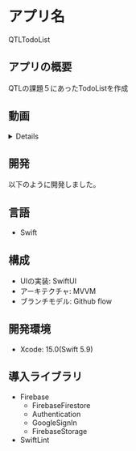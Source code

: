 # アプリ名
QTLTodoList

## アプリの概要
QTLの課題５にあったTodoListを作成

## 動画
<details>

タスク追加

![Simulator-Screen-Recording-iPhone-14-2023-06-17-at-11 44 06 (1)](https://github.com/KakizakiHayate/Qtl-Todo-List/assets/109132975/06badbf8-6000-4fb8-a132-5e4c2c1cabf4)

splash

![Simulator-Screen-Recording-iPhone-14-Pro-2023-06-17-at-15 25 29 (1)](https://github.com/KakizakiHayate/Qtl-Todo-List/assets/109132975/a5899a40-7d8f-4e2e-b05f-af29d88c3412)

|Mail & Password Login|Google Login|
|:-:|:-:|
|<video src="https://github.com/KakizakiHayate/Qtl-Todo-List/assets/109132975/495d85f3-4fa6-4e3f-82ee-e0221f63f21b">|<video src="https://github.com/KakizakiHayate/Qtl-Todo-List/assets/109132975/7211a248-ca3a-4dfd-abf5-80a3cb7a64b4">|

|Sign Out|Delete Account|
|:-:|:-:|
|<video src="https://github.com/KakizakiHayate/Qtl-Todo-List/assets/109132975/2ca5a98e-3313-42e5-8ec6-34b7723bbfe3">|<video src="https://github.com/KakizakiHayate/Qtl-Todo-List/assets/109132975/fa339c1a-a66a-4d26-aee8-f24420664626">|

|ギャラリーから写真を追加|カメラで撮った写真を追加|
|:-:|:-:|
|<video src="https://github.com/KakizakiHayate/Qtl-Todo-List/assets/109132975/8e4d4c22-4326-4b60-b883-98c09adf7c0e">|<video src="https://github.com/KakizakiHayate/Qtl-Todo-List/assets/109132975/701d706d-9e61-47dc-9049-627a5774685f">|

|撮った写真を更新|
|:-:|
|<video src="https://github.com/KakizakiHayate/Qtl-Todo-List/assets/109132975/7c31e2e2-b88b-49b9-8aca-8a6e89082f92">|

</details>

## 開発
以下のように開発しました。

## 言語
- Swift

## 構成
- UIの実装: SwiftUI
- アーキテクチャ: MVVM
- ブランチモデル: Github flow

## 開発環境
- Xcode: 15.0(Swift 5.9)

## 導入ライブラリ
- Firebase
  - FirebaseFirestore
  - Authentication
  - GoogleSignIn
  - FirebaseStorage
- SwiftLint
